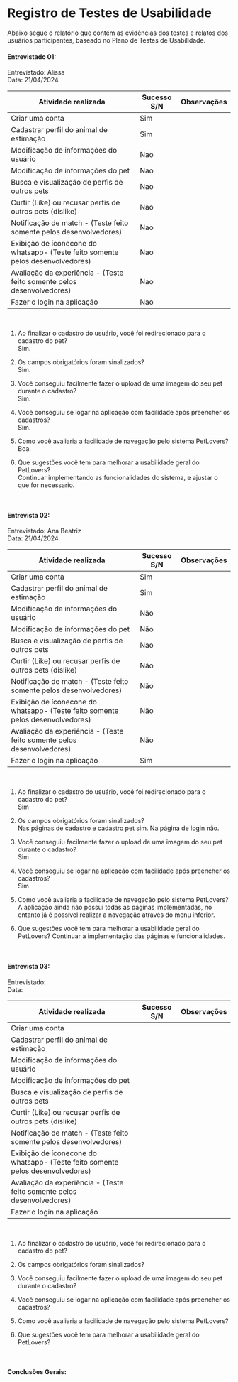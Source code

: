 # Registro de Testes de Usabilidade

Abaixo segue o relatório que contém as evidências dos testes e relatos dos usuários participantes, baseado no Plano de Testes de Usabilidade. <br>
                                                            
#### Entrevistado 01: <br>

Entrevistado: Alissa <br>
Data: 21/04/2024 <br>

Atividade realizada    | Sucesso S/N | Observações
-----------------------|-------------|------------
Criar uma conta|  Sim  | 
Cadastrar perfil do animal de estimação | Sim | 
Modificação de informações do usuário   |  Nao   |  
Modificação de informações do pet  | Nao   |     |
Busca e visualização de perfis de outros pets|       Nao              |       |
Curtir (Like) ou recusar perfis de outros pets (dislike) |     Nao    |       |
Notificação de match - (Teste feito somente pelos desenvolvedores)  |   Nao      |       |
Exibição de íconecone do whatsapp- (Teste feito somente pelos desenvolvedores) |    Nao     |       |
Avaliação da experiência - (Teste feito somente pelos desenvolvedores) |   Nao      |       |
Fazer o login na aplicação |   Nao      |       |

<br>

1. Ao finalizar o cadastro do usuário, você foi redirecionado para o cadastro do pet? <br>
  Sim.

3. Os campos obrigatórios foram sinalizados? <br>
   Sim.

5. Você conseguiu facilmente fazer o upload de uma imagem do seu pet durante o cadastro? <br>
   Sim.

7. Você conseguiu se logar na aplicação com facilidade após preencher os cadastros? <br>
   Sim.

9. Como você avaliaria a facilidade de navegação pelo sistema PetLovers? <br>
    Boa.

11. Que sugestões você tem para melhorar a usabilidade geral do PetLovers? <br>
    Continuar implementando as funcionalidades do sistema, e ajustar o que for necessario.
    

<br>

                                                            
#### Entrevista 02: <br>

Entrevistado: Ana Beatriz <br>
Data: 21/04/2024 <br>

Atividade realizada    | Sucesso S/N | Observações
-----------------------|-------------|------------
Criar uma conta|  Sim  | 
Cadastrar perfil do animal de estimação |  Sim | 
Modificação de informações do usuário   |  Não  |  
Modificação de informações do pet  | Não |     |
Busca e visualização de perfis de outros pets| Nao |       |
Curtir (Like) ou recusar perfis de outros pets (dislike) | Não |       |
Notificação de match - (Teste feito somente pelos desenvolvedores)  | Não |       |
Exibição de íconecone do whatsapp- (Teste feito somente pelos desenvolvedores) | Não |       |
Avaliação da experiência - (Teste feito somente pelos desenvolvedores) | Não |       |
Fazer o login na aplicação | Sim |       |

<br>

1. Ao finalizar o cadastro do usuário, você foi redirecionado para o cadastro do pet? <br>
Sim

2. Os campos obrigatórios foram sinalizados? <br>
Nas páginas de cadastro e cadastro pet sim. Na página de login não.

3. Você conseguiu facilmente fazer o upload de uma imagem do seu pet durante o cadastro? <br>
Sim

5. Você conseguiu se logar na aplicação com facilidade após preencher os cadastros? <br>
Sim

6. Como você avaliaria a facilidade de navegação pelo sistema PetLovers? <br>
A aplicação ainda não possui todas as páginas implementadas, no entanto já é possível realizar a navegação através do menu inferior.

7. Que sugestões você tem para melhorar a usabilidade geral do PetLovers?
Continuar a implementação das páginas e funcionalidades.

<br>

                                                            
#### Entrevista 03: <br>

Entrevistado: <br>
Data: <br>

Atividade realizada    | Sucesso S/N | Observações
-----------------------|-------------|------------
Criar uma conta|    | 
Cadastrar perfil do animal de estimação |  | 
Modificação de informações do usuário   |     |  
Modificação de informações do pet  |    |     |
Busca e visualização de perfis de outros pets|                     |       |
Curtir (Like) ou recusar perfis de outros pets (dislike) |         |       |
Notificação de match - (Teste feito somente pelos desenvolvedores)  |         |       |
Exibição de íconecone do whatsapp- (Teste feito somente pelos desenvolvedores) |         |       |
Avaliação da experiência - (Teste feito somente pelos desenvolvedores) |         |       |
Fazer o login na aplicação |         |       |

<br>

1. Ao finalizar o cadastro do usuário, você foi redirecionado para o cadastro do pet?

2. Os campos obrigatórios foram sinalizados?

3. Você conseguiu facilmente fazer o upload de uma imagem do seu pet durante o cadastro?

4. Você conseguiu se logar na aplicação com facilidade após preencher os cadastros?

5. Como você avaliaria a facilidade de navegação pelo sistema PetLovers? 

6. Que sugestões você tem para melhorar a usabilidade geral do PetLovers?

<br>

#### Conclusões Gerais: <br>


